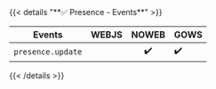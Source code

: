 <div></div>
{{< details "**✅ Presence - Events**" >}}

| **Events**        | WEBJS | NOWEB | GOWS |
|-------------------|:-----:|:-----:|:-----|
| `presence.update` |       |  ✔️   | ✔️   |


{{< /details >}}

